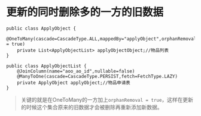 # 更新的同时删除多的一方的旧数据

```
public class ApplyObject {
    @OneToMany(cascade=CascadeType.ALL,mappedBy="applyObject",orphanRemoval = true)
    private List<ApplyObjectList> applyObjectObject;//物品列表
}
```

```
public class ApplyObjectList {
    @JoinColumn(name="aoo_ao_id",nullable=false)
    @ManyToOne(cascade=CascadeType.PERSIST,fetch=FetchType.LAZY)
    private ApplyObject applyObject;//物品申请表
}
```

> 关键的就是在OneToMany的一方加上`orphanRemoval = true`，这样在更新的时候这个集合原来的旧数据才会被删除再重新添加新数据。



